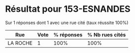 # Résultat pour 153-ESNANDES

Sur 1 réponses dont 1 avec une rue cité (taux réussite 100%)

| Rue | Vote | % réponses | % Nb rues cités|
|-----|------|------------|----------------|
| LA ROCHE | 1 | 100% | 100%|
